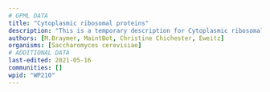 ```yaml
---
# GPML DATA
title: "Cytoplasmic ribosomal proteins"
description: "This is a temporary description for Cytoplasmic ribosomal proteins"
authors: [M.Braymer, MaintBot, Christine Chichester, Eweitz]
organisms: [Saccharomyces cerevisiae]
# ADDITIONAL DATA
last-edited: 2021-05-16
communities: []
wpid: "WP210"
---
```


